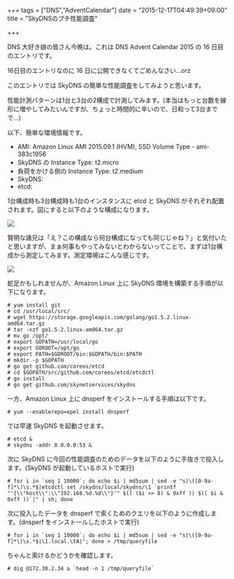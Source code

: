 +++
tags = ["DNS","AdventCalendar"]
date = "2015-12-17T04:49:39+09:00"
title = "SkyDNSのプチ性能調査"

+++

DNS 大好き娘の皆さん今晩は。これは DNS Advent Calendar 2015 の 16 日目のエントリです。

16日目のエントリなのに 16 日に公開できなくてごめんなさい…orz

<!--more-->

このエントリでは SkyDNS の簡単な性能調査をしてみようと思います。

性能計測パターンは1台と3台の2構成で計測してみます。(本当はもっと台数を線形に増やしてみたいんですが、ちょっと時間的に辛いので、日和って3台までで…)

以下、簡単な環境情報です。

* AMI: Amazon Linux AMI 2015.09.1 (HVM), SSD Volume Type - ami-383c1956
* SkyDNS の Instance Type: t2.micro
* 負荷をかける側の Instance Type: t2.medium
* SkyDNS: 
* etcd:

1台構成時も3台構成時も1台のインスタンスに etcd と SkyDNS がそれぞれ配置されます。図にすると以下のような構成になります。

![](/images/DNS.adventcalendar.2015.1216-01.png )

賢明な諸兄は「え？この構成なら何台構成になっても同じじゃね？」と気付いたと思いますが、まぁ何事もやってみないとわからないってことで、まずは1台構成から測定してみます。測定環境はこんな感じです。

![](/images/DNS.adventcalendar.2015.1216-02.png )

蛇足かもしれませんが、Amazon Linux 上に SkyDNS 環境を構築する手順が以下になります。

    # yum install git
    # cd /usr/local/src/
    # wget https://storage.googleapis.com/golang/go1.5.2.linux-amd64.tar.gz
    # tar -xzf go1.5.2.linux-amd64.tar.gz 
    # mv go /opt/
    # export GOPATH=/usr/local/go
    # export GOROOT=/opt/go
    # export PATH=$GOROOT/bin:$GOPATH/bin:$PATH
    # mkdir -p $GOPATH
    # go get github.com/coreos/etcd
    # cd $GOPATH/src/github.com/coreos/etcd/etcdctl
    # go install
    # go get github.com/skynetservices/skydns

一方、Amazon Linux 上に dnsperf をインストールする手順は以下です。

    # yum --enablerepo=epel install dnsperf

では早速 SkyDNS を起動させます。

    # etcd &
    # skydns -addr 0.0.0.0:53 &

次に SkyDNS に今回の性能調査のためのデータを以下のように手抜きで投入します。(SkyDNS が起動しているホストで実行)

    # for i in `seq 1 10000`; do echo $i | md5sum | sed -e "s|\([0-9a-f]*\)\s.*$|etcdctl set /skydns/local/skydns/\1 `printf "'{\\"host\\":\\"192.168.%d.%d\\"}'" $(( ($i >> 8) & 0xff )) $(( $i & 0xff ))`|" | sh; done

次に投入したデータを dnsperf で索くためのクエリを以下のように作成します。(dnsperf をインストールしたホストで実行)

    # for i in `seq 1 10000`; do echo $i | md5sum | sed -e "s|\([0-9a-f]*\)\s.*$|\1.local.\tA|"; done > /tmp/queryfile

ちゃんと索けるかどうかを確認します。

    # dig @172.30.2.34 a `head -n 1 /tmp/queryfile`



